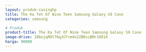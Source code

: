 ```yaml
---
layout: produk-casinghp
title: The Ka Tet Of Nine Teen Samsung Galaxy S9 Case
categories: samsung

# Produk
product-title: The Ka Tet Of Nine Teen Samsung Galaxy S9 Case
image-drive: 18bojqRDY76qJCFrmdv2ZBRsiBMr1OO1X
harga: 90000
---
```

